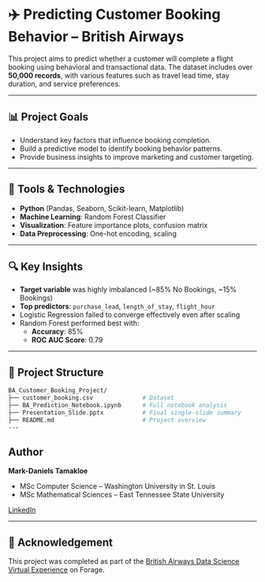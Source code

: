 # ✈️ Predicting Customer Booking Behavior – British Airways

This project aims to predict whether a customer will complete a flight booking using behavioral and transactional data. The dataset includes over **50,000 records**, with various features such as travel lead time, stay duration, and service preferences.

---

## 📊 Project Goals

- Understand key factors that influence booking completion.
- Build a predictive model to identify booking behavior patterns.
- Provide business insights to improve marketing and customer targeting.

---

## 🧰 Tools & Technologies

- **Python** (Pandas, Seaborn, Scikit-learn, Matplotlib)
- **Machine Learning**: Random Forest Classifier
- **Visualization**: Feature importance plots, confusion matrix
- **Data Preprocessing**: One-hot encoding, scaling

---

## 🔍 Key Insights

- **Target variable** was highly imbalanced (~85% No Bookings, ~15% Bookings)
- **Top predictors**: `purchase_lead`, `length_of_stay`, `flight_hour`
- Logistic Regression failed to converge effectively even after scaling
- Random Forest performed best with:
  - **Accuracy**: 85%
  - **ROC AUC Score**: 0.79

---

## 📁 Project Structure

```bash
BA_Customer_Booking_Project/
├── customer_booking.csv              # Dataset
├── BA_Prediction_Notebook.ipynb      # Full notebook analysis
├── Presentation_Slide.pptx           # Final single-slide summary
├── README.md                         # Project overview
---
```

## Author

**Mark-Daniels Tamakloe**  
- MSc Computer Science – Washington University in St. Louis
- MSc Mathematical Sciences – East Tennessee State University
  
[LinkedIn](https://www.linkedin.com/in/mark-daniels-tamakloe-934785a9)


---

## 🔗 Acknowledgement

This project was completed as part of the [British Airways Data Science Virtual Experience](https://www.theforage.com/simulations/british-airways/data-science-yqoz) on Forage.


